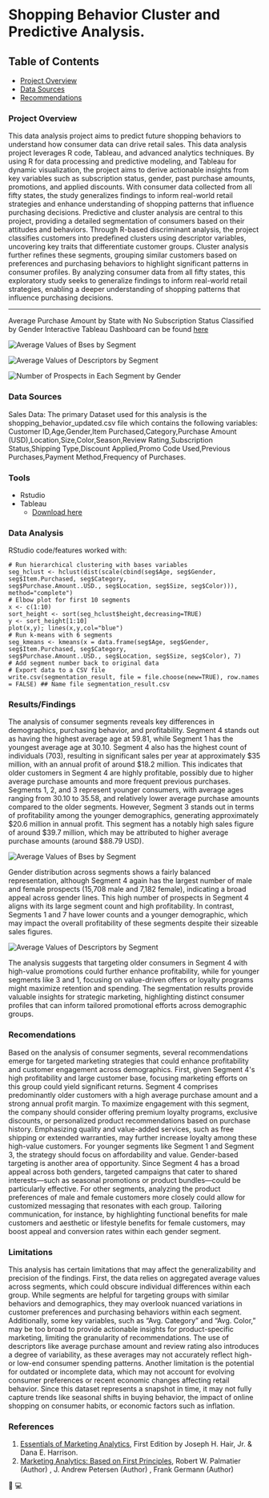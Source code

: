 # Shopping Behavior Cluster and Predictive Analysis.
 
## Table of Contents

- [Project Overview](#project-overview)
- [Data Sources](#data-sources)
- [Recommendations](#recommendations)

### Project Overview

This data analysis project aims to predict future shopping behaviors to understand how consumer data can drive retail sales. This data analysis project leverages R code, Tableau, and advanced analytics techniques. By using R for data processing and predictive modeling, and Tableau for dynamic visualization, the project aims to derive actionable insights from key variables such as subscription status, gender, past purchase amounts, promotions, and applied discounts. With consumer data collected from all fifty states, the study generalizes findings to inform real-world retail strategies and enhance understanding of shopping patterns that influence purchasing decisions. Predictive and cluster analysis are central to this project, providing a detailed segmentation of consumers based on their attitudes and behaviors. Through R-based discriminant analysis, the project classifies customers into predefined clusters using descriptor variables, uncovering key traits that differentiate customer groups. Cluster analysis further refines these segments, grouping similar customers based on preferences and purchasing behaviors to highlight significant patterns in consumer profiles. By analyzing consumer data from all fifty states, this exploratory study seeks to generalize findings to inform real-world retail strategies, enabling a deeper understanding of shopping patterns that influence purchasing decisions.

---

Average Purchase Amount by State with No Subscription Status Classified by Gender Interactive Tableau Dashboard can be found [here](https://public.tableau.com/views/Chapter3Clustersegmentationmap/Dashboard1?:language=en-US&:sid=&:redirect=auth&:display_count=n&:origin=viz_share_link)


![Average Values of Bses by Segment](https://github.com/user-attachments/assets/43d6d9ed-a600-4872-8cef-013c34b1b164)

![Average Values of Descriptors by Segment](https://github.com/user-attachments/assets/8046d0d3-36b8-4142-afb1-af7895edd738)

![Number of Prospects in Each Segment by Gender](https://github.com/user-attachments/assets/688949e3-204d-4045-9920-b174dc7fa9fe)

### Data Sources

Sales Data: The primary Dataset used for this analysis is the shopping_behavior_updated.csv file which contains the following variables: Customer ID,Age,Gender,Item Purchased,Category,Purchase Amount (USD),Location,Size,Color,Season,Review Rating,Subscription Status,Shipping Type,Discount Applied,Promo Code Used,Previous Purchases,Payment Method,Frequency of Purchases. 

### Tools

- Rstudio
- Tableau
   - [Download here](https://public.tableau.com/app/discover)

### Data Analysis

RStudio code/features worked with:

```Rstudio
# Run hierarchical clustering with bases variables
seg_hclust <- hclust(dist(scale(cbind(seg$Age, seg$Gender, seg$Item.Purchased, seg$Category,
seg$Purchase.Amount..USD., seg$Location, seg$Size, seg$Color))), method="complete")
# Elbow plot for first 10 segments
x <- c(1:10)
sort_height <- sort(seg_hclust$height,decreasing=TRUE)
y <- sort_height[1:10]
plot(x,y); lines(x,y,col="blue")
# Run k-means with 6 segments
seg_kmeans <- kmeans(x = data.frame(seg$Age, seg$Gender, seg$Item.Purchased, seg$Category,
seg$Purchase.Amount..USD., seg$Location, seg$Size, seg$Color), 7)
# Add segment number back to original data
# Export data to a CSV file
write.csv(segmentation_result, file = file.choose(new=TRUE), row.names = FALSE) ## Name file segmentation_result.csv
```
### Results/Findings

The analysis of consumer segments reveals key differences in demographics, purchasing behavior, and profitability. Segment 4 stands out as having the highest average age at 59.81, while Segment 1 has the youngest average age at 30.10. Segment 4 also has the highest count of individuals (703), resulting in significant sales per year at approximately $35 million, with an annual profit of around $18.2 million. This indicates that older customers in Segment 4 are highly profitable, possibly due to higher average purchase amounts and more frequent previous purchases. Segments 1, 2, and 3 represent younger consumers, with average ages ranging from 30.10 to 35.58, and relatively lower average purchase amounts compared to the older segments. However, Segment 3 stands out in terms of profitability among the younger demographics, generating approximately $20.6 million in annual profit. This segment has a notably high sales figure of around $39.7 million, which may be attributed to higher average purchase amounts (around $88.79 USD).

![Average Values of Bses by Segment](https://github.com/user-attachments/assets/5b05840e-bddb-4029-b617-7bcf4af77cac)

Gender distribution across segments shows a fairly balanced representation, although Segment 4 again has the largest number of male and female prospects (15,708 male and 7,182 female), indicating a broad appeal across gender lines. This high number of prospects in Segment 4 aligns with its large segment count and high profitability. In contrast, Segments 1 and 7 have lower counts and a younger demographic, which may impact the overall profitability of these segments despite their sizeable sales figures.

![Average Values of Descriptors by Segment](https://github.com/user-attachments/assets/0ac94e5b-df8e-4256-9eb0-28526bc525cb)

The analysis suggests that targeting older consumers in Segment 4 with high-value promotions could further enhance profitability, while for younger segments like 3 and 1, focusing on value-driven offers or loyalty programs might maximize retention and spending. The segmentation results provide valuable insights for strategic marketing, highlighting distinct consumer profiles that can inform tailored promotional efforts across demographic groups.

### Recomendations 

Based on the analysis of consumer segments, several recommendations emerge for targeted marketing strategies that could enhance profitability and customer engagement across demographics. First, given Segment 4's high profitability and large customer base, focusing marketing efforts on this group could yield significant returns. Segment 4 comprises predominantly older customers with a high average purchase amount and a strong annual profit margin. To maximize engagement with this segment, the company should consider offering premium loyalty programs, exclusive discounts, or personalized product recommendations based on purchase history. Emphasizing quality and value-added services, such as free shipping or extended warranties, may further increase loyalty among these high-value customers. For younger segments like Segment 1 and Segment 3, the strategy should focus on affordability and value. Gender-based targeting is another area of opportunity. Since Segment 4 has a broad appeal across both genders, targeted campaigns that cater to shared interests—such as seasonal promotions or product bundles—could be particularly effective. For other segments, analyzing the product preferences of male and female customers more closely could allow for customized messaging that resonates with each group. Tailoring communication, for instance, by highlighting functional benefits for male customers and aesthetic or lifestyle benefits for female customers, may boost appeal and conversion rates within each gender segment.

### Limitations

This analysis has certain limitations that may affect the generalizability and precision of the findings. First, the data relies on aggregated average values across segments, which could obscure individual differences within each group. While segments are helpful for targeting groups with similar behaviors and demographics, they may overlook nuanced variations in customer preferences and purchasing behaviors within each segment. Additionally, some key variables, such as “Avg. Category” and “Avg. Color,” may be too broad to provide actionable insights for product-specific marketing, limiting the granularity of recommendations. The use of descriptors like average purchase amount and review rating also introduces a degree of variability, as these averages may not accurately reflect high- or low-end consumer spending patterns.
Another limitation is the potential for outdated or incomplete data, which may not account for evolving consumer preferences or recent economic changes affecting retail behavior. Since this dataset represents a snapshot in time, it may not fully capture trends like seasonal shifts in buying behavior, the impact of online shopping on consumer habits, or economic factors such as inflation.

   ### References
 
1. [Essentials of Marketing Analytics](https://https://www.google.com/books/edition/_/Y1bbzQEACAAJ?hl=en), First Edition by Joseph H. Hair, Jr. & Dana E. Harrison.
2. [Marketing Analytics: Based on First Principles](www.google.com/https://www.bloomsbury.com/uk/marketing-analytics-9781352013191/), Robert W. Palmatier (Author) , J. Andrew Petersen (Author) , Frank Germann (Author)

🙂
💻
